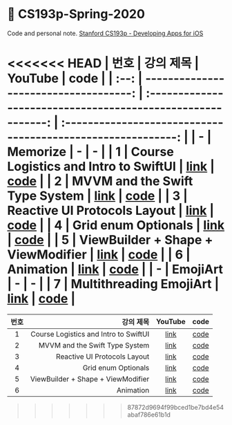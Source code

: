 # 🍎 CS193p-Spring-2020
Code and personal note. [Stanford CS193p - Developing Apps for iOS](https://cs193p.sites.stanford.edu/)

<<<<<<< HEAD
| 번호 |                             강의 제목 |                           YouTube                            |                             code                             |
| :--: | ------------------------------------: | :----------------------------------------------------------: | :----------------------------------------------------------: |
|  -   |                          **Memorize** |                              -                               |                              -                               |
|  1   | Course Logistics and Intro to SwiftUI |             [link](https://youtu.be/jbtqIBpUG7g)             | [code](https://github.com/KYHyeon/CS193p-Spring-2020/tree/master/Lecture1) |
|  2   |        MVVM and the Swift Type System |             [link](https://youtu.be/4GjXq2Sr55Q)             | [code](https://github.com/KYHyeon/CS193p-Spring-2020/tree/master/Lecture2) |
|  3   |          Reactive UI Protocols Layout | [link](https://www.youtube.com/watch?v=SIYdYpPXil4&list=PLpGHT1n4-mAtTj9oywMWoBx0dCGd51_yG&index=3) | [code](https://github.com/KYHyeon/CS193p-Spring-2020/tree/master/Lecture3) |
|  4   |                   Grid enum Optionals | [link](https://www.youtube.com/watch?v=eHEeWzFP6O4&list=PLpGHT1n4-mAtTj9oywMWoBx0dCGd51_yG&index=4) | [code](https://github.com/KYHyeon/CS193p-Spring-2020/tree/master/Lecture4) |
|  5   |    ViewBuilder + Shape + ViewModifier |     [link](https://www.youtube.com/watch?v=oDKDGCRdSHc)      | [code](https://github.com/KYHyeon/CS193p-Spring-2020/tree/master/Lecture5/Memorize) |
|  6   |                             Animation |     [link](https://www.youtube.com/watch?v=3krC2c56ceQ)      | [code](https://github.com/KYHyeon/CS193p-Spring-2020/tree/master/Lecture6/Memorize) |
|  -   |                          **EmojiArt** |                              -                               |                              -                               |
|  7   |               Multithreading EmojiArt |     [link](https://www.youtube.com/watch?v=tmx-OwkBWxA)      | [code](https://github.com/KYHyeon/CS193p-Spring-2020/tree/master/Lecture7/EmojiArt) |
=======
| 번호 | 강의 제목 | YouTube | code |
|:---:|---:|:---:|:---:|
|1|Course Logistics and Intro to SwiftUI|[link](https://youtu.be/jbtqIBpUG7g)|[code](https://github.com/KYHyeon/CS193p-Spring-2020/tree/master/Lecture1/Memorize)|
|2|MVVM and the Swift Type System|[link](https://youtu.be/4GjXq2Sr55Q)|[code](https://github.com/KYHyeon/CS193p-Spring-2020/tree/master/Lecture2/Memorize)|
|3|Reactive UI Protocols Layout|[link](https://www.youtube.com/watch?v=SIYdYpPXil4&list=PLpGHT1n4-mAtTj9oywMWoBx0dCGd51_yG&index=3)|[code](https://github.com/KYHyeon/CS193p-Spring-2020/tree/master/Lecture3/Memorize)|
|4|Grid enum Optionals|[link](https://www.youtube.com/watch?v=eHEeWzFP6O4&list=PLpGHT1n4-mAtTj9oywMWoBx0dCGd51_yG&index=4)|[code](https://github.com/KYHyeon/CS193p-Spring-2020/tree/master/Lecture4/Memorize)|
|5|ViewBuilder + Shape + ViewModifier|[link](https://www.youtube.com/watch?v=oDKDGCRdSHc)|[code](https://github.com/KYHyeon/CS193p-Spring-2020/tree/master/Lecture5/Memorize)|
|6|Animation|[link](https://www.youtube.com/watch?v=3krC2c56ceQ)|[code](https://github.com/KYHyeon/CS193p-Spring-2020/tree/master/Lecture6/Memorize)|
>>>>>>> 87872d9694f99bced1be7bd4e54abaf786e61b1d

